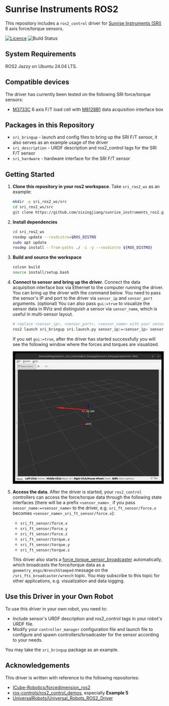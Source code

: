# Sunrise Instruments ROS2
This repository includes a `ros2_control` driver for [Sunrise Instruments (SRI)](https://www.srisensor.com/) 6 axis force/torque sensors.

[![Licence](https://img.shields.io/badge/License-Apache%202.0-blue.svg)](https://opensource.org/licenses/Apache-2.0)
![Build Status](https://github.com/zixingjiang/sunrise_instruments_ros2/actions/workflows/ci_jazzy.yml/badge.svg)

## System Requirements
ROS2 Jazzy on Ubuntu 24.04 LTS. 

## Compatible devices
The driver has currently been tested on the following SRI force/torque sensors:
- [M3733C](https://www.srisensor.com/m37xx-series-6-axis-ft-sensor-for-robot-general-testing-product/) 6 axis F/T load cell with [M8128B1](https://www.srisensor.com/data-acquisition-interface-box-m812x-product/) data acquisition interface box

## Packages in this Repository
- `sri_bringup` - launch and config files to bring up the SRI F/T sensor, it also serves as an example usage of the driver
- `sri_description` - URDF description and ros2_control tags for the SRI F/T sensor
- `sri_hardware` - hardware interface for the SRI F/T sensor

## Getting Started
1. **Clone this repository in your ros2 workspace**. Take `sri_ros2_ws` as an example:
   ```bash
   mkdir -p sri_ros2_ws/src
   cd sri_ros2_ws/src
   git clone https://github.com/zixingjiang/sunrise_instruments_ros2.git
   ```
2. **Install dependencies**
   ```bash
   cd sri_ros2_ws
   rosdep update --rosdistro=$ROS_DISTRO
   sudo apt update
   rosdep install --from-paths ./ -i -y --rosdistro ${ROS_DISTRO}
   ```
3. **Build and source the workspace**
   ```bash
   colcon build
   source install/setup.bash
   ```
4. **Connect to sensor and bring up the driver**. Connect the data acquisition interface box via Ethernet to the computer running the driver. You can bring up the driver with the command below. You need to pass the sensor's IP and port to the driver via `sensor_ip` and `sensor_port` arguments. (optional) You can also pass `gui:=true` to visualize the sensor data in RViz and distinguish a sensor via `sensor_name`, which is useful in multi-sensor layout.    
   ```bash
   # replace <sensor_ip>, <sensor_port>, <sensor_name> with your sensor's IP, port, and name
   ros2 launch sri_bringup sri.launch.py sensor_ip:=<sensor_ip> sensor_port:=<sensor_port> gui:=true sensor_name:=<sensor_name>
   ```
   If you set `gui:=true`, after the driver has started successfully you will see the following window where the forces and torques are visualized.

   <img src="sri_bringup/doc/gui.gif" width="500">
5. **Access the data**. After the driver is started, your `ros2_control` controllers can access the force/torque data through the following state interfaces (there will be a prefix `<sensor_name>_` if you pass `sensor_name:=<sensor_name>` to the driver, e.g. `sri_ft_sensor/force.x` becomes `<sensor_name>_sri_ft_sensor/force.x`):
   - `sri_ft_sensor/force.x`
   - `sri_ft_sensor/force.y`
   - `sri_ft_sensor/force.z`
   - `sri_ft_sensor/torque.x`
   - `sri_ft_sensor/torque.y`
   - `sri_ft_sensor/torque.z`
  
   This driver also starts a [force_torque_sensor_broadcaster](https://control.ros.org/jazzy/doc/ros2_controllers/force_torque_sensor_broadcaster/doc/userdoc.html) automatically, which broadcasts the force/torque data as a `geometry_msgs/WrenchStamped` message on the `/sri_fts_broadcaster/wrench` topic. You may subscribe to this topic for other applications, e.g. visualization and data logging.

## Use this Driver in your Own Robot
To use this driver in your own robot, you need to:
- Include sensor's URDF description and ros2_control tags in your robot's URDF file. 
- Modify your `controller_manager` configuration file and launch file to configure and spawn controllers/broadcaster for the sensor according to your needs.

You may take the `sri_bringup` package as an example.


## Acknowledgements
This driver is written with reference to the following repositories:
- [ICube-Robotics/forcedimension_ros2](https://github.com/ICube-Robotics/forcedimension_ros2)
- [ros-controls/ros2_control_demos](https://github.com/ros-controls/ros2_control_demos), especially **Example 5**
- [UniversalRobots/Universal_Robots_ROS2_Driver](https://github.com/UniversalRobots/Universal_Robots_ROS2_Driver)
